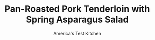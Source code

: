 ---
layout: ../../layouts/MarkdownPostLayout.astro
title: Pan-Roasted Pork Tenderloin with Spring Asparagus Salad
author: America's Test Kitchen
pubDate: 2023-03-15
description: "Fresh springtime flavors enliven this quick, easy pork tenderloin meal."
image_url: https://res.cloudinary.com/hksqkdlah/image/upload/ar_1:1,c_fill,dpr_2.0,f_auto,fl_lossy.progressive.strip_profile,g_faces:auto,q_auto:low,w_344/43858-sfs-pan-roasted-pork-tenderloin-with-spring-asparagus-salad-229
tags: ["Main Courses","Vegetables","Pork","Weeknight"]
calories: 3407
protein: 63
carbohydrates: 36
fats: 
fiber: 10
ingredients: ["1 pound, asparagus, trimmed and sliced thin on bias","1 , (15 ounce) can chickpeas, rinsed","1 cup, pesto","3 tablespoons, lemon juice","3 tablespoons, extra-virgin olive oil, divided","4 teaspoons, kosher salt, divided","1 1/2 teaspoons, pepper","2 (1-pound), pork tenderloins, trimmed","1 teaspoon, dry mustard","4 ounces, feta cheese, crumbled (1 cup)","2 tablespoons, chopped fresh chives"]
serves: 4
time: "30 minutes"
instructions: ["Adjust oven rack to middle position and heat oven to 375 degrees. Combine asparagus, chickpeas, pesto, lemon juice, 2 tablespoons oil, 2 teaspoons salt, and ½ teaspoon pepper in large bowl. Transfer to platter and set aside.","Pat pork dry with paper towels and sprinkle with mustard, remaining 2 teaspoons salt, and remaining 1 teaspoon pepper. Heat remaining 1 tablespoon oil in 12-inch nonstick skillet over medium-high heat until just smoking. Cook pork until well browned on all sides, about 8 minutes. Transfer pork to rimmed baking sheet. Roast until meat registers 135 degrees, 12 to 15 minutes. Transfer pork to carving board and let rest for 5 minutes.","Slice pork on bias ½ inch thick and arrange alongside salad on platter. Sprinkle feta and chives over salad. Serve."]
nutrition: ["1267 mg Potassium","806 mg Phosphorus","394 mg Calcium","7 mg Iron","113 mg Magnesium","1400 mg Sodium","6 mg Zinc","50 g Fat","15 mg Niacin (B3)","12 g Monounsaturated","3 g Polyunsaturated","1 mg Riboflavin (B2)","2 mg Thiamin (B1)","11 mg Vitamin C","178 mg Cholesterol","12 g Saturated","10 g Fiber","126 µg Folate (food)","8 g Sugars","62 µg Vitamin K","370 g Water","36 g Carbs","126 µg Folate equivalent (total)","63 g Protein","3 mg Vitamin E","1 µg Vitamin B12","2 mg Vitamin B6","94 µg Vitamin A","851 kcal Energy","3407 calories"]
notes: "We developed this recipe using Buitoni Pesto with Basil."
---